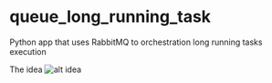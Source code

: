 # queue_long_running_task
Python app that uses RabbitMQ to orchestration long running tasks execution

The idea
![alt idea](https://github.com/mfandre/queue_long_running_task/blob/master/queue_python.png?raw=true)
